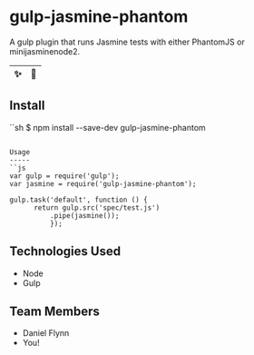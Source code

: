 gulp-jasmine-phantom
=============

A gulp plugin that runs Jasmine tests with either PhantomJS or minijasminenode2.

| :sparkles: | :star2: |
| ---------- | ------- |

Install
-----

``sh
$ npm install --save-dev gulp-jasmine-phantom
```

Usage
-----
``js
var gulp = require('gulp');
var jasmine = require('gulp-jasmine-phantom');

gulp.task('default', function () {
      return gulp.src('spec/test.js')
          .pipe(jasmine());
          });
```

Technologies Used
-----------------

* Node
* Gulp

Team Members
------------

* Daniel Flynn
* You!
